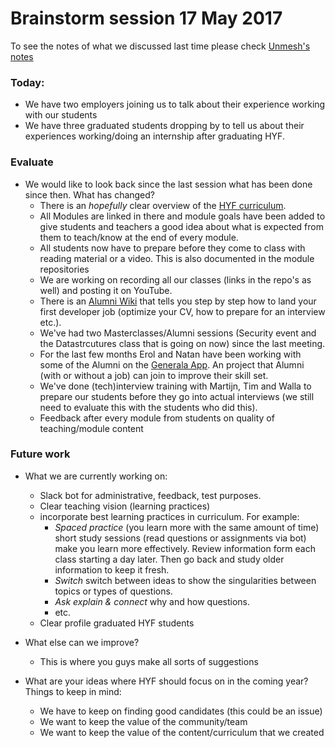 # Brainstorm session 17 May 2017

To see the notes of what we discussed last time please check [Unmesh's notes](https://github.com/HackYourFuture/curriculum/blob/master/meeting-notes-09FEB2017.md)

### Today:

- We have two employers joining us to talk about their experience working with our students
- We have three graduated students dropping by to tell us about their experiences working/doing an internship after graduating HYF.

### Evaluate 
- We would like to look back since the last session what has been done since then. What has changed?
    + There is an _hopefully_ clear overview of the [HYF curriculum](https://github.com/HackYourFuture/curriculum).
    + All Modules are linked in there and module goals have been added to give students and teachers a good idea about what is expected from them to teach/know at the end of every module.
    + All students now have to prepare before they come to class with reading material or a video. This is also documented in the module repositories
    + We are working on recording all our classes (links in the repo's as well) and posting it on YouTube.
    + There is an [Alumni Wiki](https://github.com/HackYourFuture/alumni/wiki) that tells you step by step how to land your first developer job (optimize your CV, how to prepare for an interview etc.). 
    + We've had two Masterclasses/Alumni sessions (Security event and the Datastrcutures class that is going on now) since the last meeting.
    + For the last few months Erol and Natan have been working with some of the Alumni on the [Generala App](https://github.com/HackYourFuture/generala). An project that Alumni (with or without a job) can join to improve their skill set. 
    + We've done (tech)interview training with Martijn, Tim and Walla to prepare our students before they go into actual interviews (we still need to evaluate this with the students who did this).
    + Feedback after every module from students on quality of teaching/module content

### Future work
- What we are currently working on:
    + Slack bot for administrative, feedback, test purposes.
    + Clear teaching vision (learning practices)
    + incorporate best learning practices in curriculum. For example:
        * _Spaced practice_ (you learn more with the same amount of time) short study sessions (read questions or assignments via bot) make you learn more effectively. Review information form each class starting a day later. Then go back and study older information to keep it fresh.
        * _Switch_ switch between ideas to show the singularities between topics or types of questions.
        * _Ask explain & connect_ why and how questions.
        * etc.
    + Clear profile graduated HYF students

- What else can we improve?
    + This is where you guys make all sorts of suggestions
- What are your ideas where HYF should focus on in the coming year?
    Things to keep in mind:
    + We have to keep on finding good candidates (this could be an issue)
    + We want to keep the value of the community/team
    + We want to keep the value of the content/curriculum that we created
    